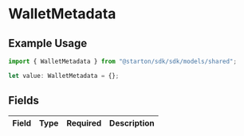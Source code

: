 # WalletMetadata

## Example Usage

```typescript
import { WalletMetadata } from "@starton/sdk/sdk/models/shared";

let value: WalletMetadata = {};
```

## Fields

| Field       | Type        | Required    | Description |
| ----------- | ----------- | ----------- | ----------- |